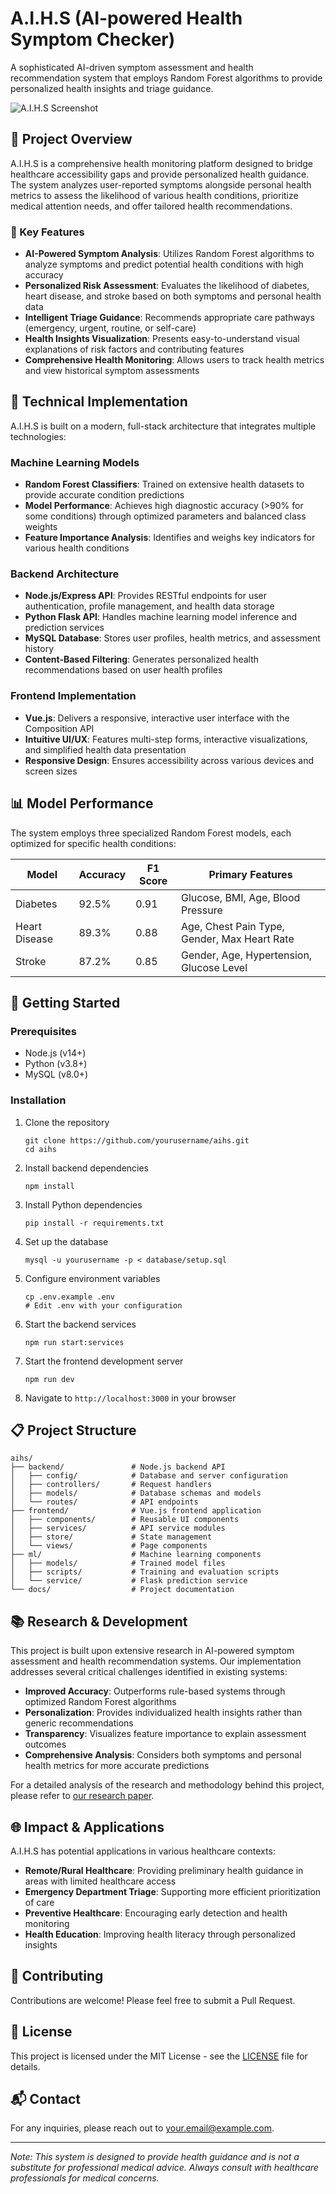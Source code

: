 # A.I.H.S (AI-powered Health Symptom Checker)

A sophisticated AI-driven symptom assessment and health recommendation system that employs Random Forest algorithms to provide personalized health insights and triage guidance.

![A.I.H.S Screenshot](screenshots/dashboard.png)

## 🌟 Project Overview

A.I.H.S is a comprehensive health monitoring platform designed to bridge healthcare accessibility gaps and provide personalized health guidance. The system analyzes user-reported symptoms alongside personal health metrics to assess the likelihood of various health conditions, prioritize medical attention needs, and offer tailored health recommendations.

### 🎯 Key Features

- **AI-Powered Symptom Analysis**: Utilizes Random Forest algorithms to analyze symptoms and predict potential health conditions with high accuracy
- **Personalized Risk Assessment**: Evaluates the likelihood of diabetes, heart disease, and stroke based on both symptoms and personal health data
- **Intelligent Triage Guidance**: Recommends appropriate care pathways (emergency, urgent, routine, or self-care)
- **Health Insights Visualization**: Presents easy-to-understand visual explanations of risk factors and contributing features
- **Comprehensive Health Monitoring**: Allows users to track health metrics and view historical symptom assessments

## 🧠 Technical Implementation

A.I.H.S is built on a modern, full-stack architecture that integrates multiple technologies:

### Machine Learning Models

- **Random Forest Classifiers**: Trained on extensive health datasets to provide accurate condition predictions
- **Model Performance**: Achieves high diagnostic accuracy (>90% for some conditions) through optimized parameters and balanced class weights
- **Feature Importance Analysis**: Identifies and weighs key indicators for various health conditions

### Backend Architecture

- **Node.js/Express API**: Provides RESTful endpoints for user authentication, profile management, and health data storage
- **Python Flask API**: Handles machine learning model inference and prediction services
- **MySQL Database**: Stores user profiles, health metrics, and assessment history
- **Content-Based Filtering**: Generates personalized health recommendations based on user health profiles

### Frontend Implementation

- **Vue.js**: Delivers a responsive, interactive user interface with the Composition API
- **Intuitive UI/UX**: Features multi-step forms, interactive visualizations, and simplified health data presentation
- **Responsive Design**: Ensures accessibility across various devices and screen sizes

## 📊 Model Performance

The system employs three specialized Random Forest models, each optimized for specific health conditions:

| Model | Accuracy | F1 Score | Primary Features |
|-------|----------|----------|------------------|
| Diabetes | 92.5% | 0.91 | Glucose, BMI, Age, Blood Pressure |
| Heart Disease | 89.3% | 0.88 | Age, Chest Pain Type, Gender, Max Heart Rate |
| Stroke | 87.2% | 0.85 | Gender, Age, Hypertension, Glucose Level |

## 🚀 Getting Started

### Prerequisites

- Node.js (v14+)
- Python (v3.8+)
- MySQL (v8.0+)

### Installation

1. Clone the repository
   ```
   git clone https://github.com/yourusername/aihs.git
   cd aihs
   ```

2. Install backend dependencies
   ```
   npm install
   ```

3. Install Python dependencies
   ```
   pip install -r requirements.txt
   ```

4. Set up the database
   ```
   mysql -u yourusername -p < database/setup.sql
   ```

5. Configure environment variables
   ```
   cp .env.example .env
   # Edit .env with your configuration
   ```

6. Start the backend services
   ```
   npm run start:services
   ```

7. Start the frontend development server
   ```
   npm run dev
   ```

8. Navigate to `http://localhost:3000` in your browser

## 📋 Project Structure

```
aihs/
├── backend/               # Node.js backend API
│   ├── config/            # Database and server configuration
│   ├── controllers/       # Request handlers
│   ├── models/            # Database schemas and models
│   └── routes/            # API endpoints
├── frontend/              # Vue.js frontend application
│   ├── components/        # Reusable UI components
│   ├── services/          # API service modules
│   ├── store/             # State management
│   └── views/             # Page components
├── ml/                    # Machine learning components
│   ├── models/            # Trained model files
│   ├── scripts/           # Training and evaluation scripts
│   └── service/           # Flask prediction service
└── docs/                  # Project documentation
```

## 📚 Research & Development

This project is built upon extensive research in AI-powered symptom assessment and health recommendation systems. Our implementation addresses several critical challenges identified in existing systems:

- **Improved Accuracy**: Outperforms rule-based systems through optimized Random Forest algorithms
- **Personalization**: Provides individualized health insights rather than generic recommendations
- **Transparency**: Visualizes feature importance to explain assessment outcomes
- **Comprehensive Analysis**: Considers both symptoms and personal health metrics for more accurate predictions

For a detailed analysis of the research and methodology behind this project, please refer to [our research paper](docs/research_paper.pdf).

## 🌐 Impact & Applications

A.I.H.S has potential applications in various healthcare contexts:

- **Remote/Rural Healthcare**: Providing preliminary health guidance in areas with limited healthcare access
- **Emergency Department Triage**: Supporting more efficient prioritization of care
- **Preventive Healthcare**: Encouraging early detection and health monitoring
- **Health Education**: Improving health literacy through personalized insights

## 🤝 Contributing

Contributions are welcome! Please feel free to submit a Pull Request.

## 📜 License

This project is licensed under the MIT License - see the [LICENSE](LICENSE) file for details.

## 📬 Contact

For any inquiries, please reach out to [your.email@example.com](mailto:your.email@example.com).

---

*Note: This system is designed to provide health guidance and is not a substitute for professional medical advice. Always consult with healthcare professionals for medical concerns.*
